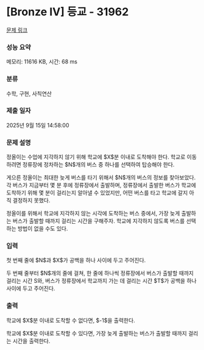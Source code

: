 # [Bronze IV] 등교 - 31962 

[문제 링크](https://www.acmicpc.net/problem/31962) 

### 성능 요약

메모리: 11616 KB, 시간: 68 ms

### 분류

수학, 구현, 사칙연산

### 제출 일자

2025년 9월 15일 14:58:00

### 문제 설명

<p>정올이는 수업에 지각하지 않기 위해 학교에 $X$분 이내로 도착해야 한다. 학교로 이동하려면 정류장에 정차하는 $N$개의 버스 중 하나를 선택하여 탑승해야 한다.</p>

<p>게으른 정올이는 최대한 늦게 버스를 타기 위해서 $N$개의 버스의 정보를 찾아보았다. 각 버스가 지금부터 몇 분 후에 정류장에서 출발하며, 정류장에서 출발한 버스가 학교에 도착하기 위해 몇 분이 걸리는지 알아낼 수 있었지만, 어떤 버스를 타고 학교에 갈지 아직 결정하지 못했다.</p>

<p>정올이를 위해서 학교에 지각하지 않는 시각에 도착하는 버스 중에서, 가장 늦게 출발하는 버스가 출발할 때까지 걸리는 시간을 구해주자. 학교에 지각하지 않도록 버스를 선택하는 방법이 없을 수도 있다.</p>

### 입력 

 <p>첫 번째 줄에 $N$과 $X$가 공백을 하나 사이에 두고 주어진다.</p>

<p>두 번째 줄부터 $N$개의 줄에 걸쳐, 한 줄에 하나씩 정류장에서 버스가 출발할 때까지 걸리는 시간 S와, 버스가 정류장에서 학교까지 가는 데 걸리는 시간 $T$가 공백을 하나 사이에 두고 주어진다.</p>

### 출력 

 <p>학교에 $X$분 이내로 도착할 수 없다면, $-1$을 출력한다.</p>

<p>학교에 $X$분 이내로 도착할 수 있다면, 가장 늦게 출발하는 버스가 출발할 때까지 걸리는 시간을 출력한다.</p>


